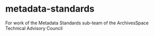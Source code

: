 # metadata-standards
For work of the Metadata Standards sub-team of the ArchivesSpace Technical Advisory Council
